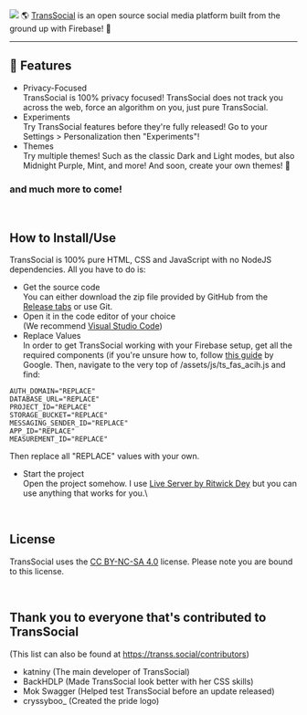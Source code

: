 <img src="https://transs.social/assets/imgs/All_transparent.png" />
🌎 <a href="https://transs.social/" target="_blank">TransSocial</a> is an open source social media platform built from the ground up with Firebase! 🚀

--- 

## 🚀 Features
- Privacy-Focused\
TransSocial is 100% privacy focused! TransSocial does not track you across the web, force an algorithm on you, just pure TransSocial.
- Experiments\
Try TransSocial features before they're fully released! Go to your Settings > Personalization then "Experiments"!
- Themes\
Try multiple themes! Such as the classic Dark and Light modes, but also Midnight Purple, Mint, and more! And soon, create your own themes! 🎨
### and much more to come!

<br />

## How to Install/Use
TransSocial is 100% pure HTML, CSS and JavaScript with no NodeJS dependencies. All you have to do is:
- Get the source code\
You can either download the zip file provided by GitHub from the <a href="https://github.com/katniny/transsocial/releases/tag/Version" target="_blank">Release tabs</a> or use Git.
- Open it in the code editor of your choice\
(We recommend <a href="https://code.visualstudio.com/">Visual Studio Code</a>)
- Replace Values\
In order to get TransSocial working with your Firebase setup, get all the required components (if you're unsure how to, follow <a href="https://support.google.com/firebase/answer/7015592#zippy=%2Cin-this-article">this guide</a> by Google. Then, navigate to the very top of /assets/js/ts_fas_acih.js and find:
```API_KEY="REPLACE"
AUTH_DOMAIN="REPLACE"
DATABASE_URL="REPLACE"
PROJECT_ID="REPLACE"
STORAGE_BUCKET="REPLACE"
MESSAGING_SENDER_ID="REPLACE"
APP_ID="REPLACE"
MEASUREMENT_ID="REPLACE"
```
Then replace all "REPLACE" values with your own.
- Start the project\
Open the project somehow. I use <a href="https://marketplace.visualstudio.com/items?itemName=ritwickdey.LiveServer">Live Server by Ritwick Dey</a> but you can use anything that works for you.\

<br />

## License
TransSocial uses the <a href="https://creativecommons.org/licenses/by-nc-sa/4.0/">CC BY-NC-SA 4.0</a> license. Please note you are bound to this license.

<br />

## Thank you to everyone that's contributed to TransSocial
(This list can also be found at https://transs.social/contributors)
* katniny (The main developer of TransSocial)
* BackHDLP (Made TransSocial look better with her CSS skills)
* Mok Swagger (Helped test TransSocial before an update released)
* cryssyboo_ (Created the pride logo)